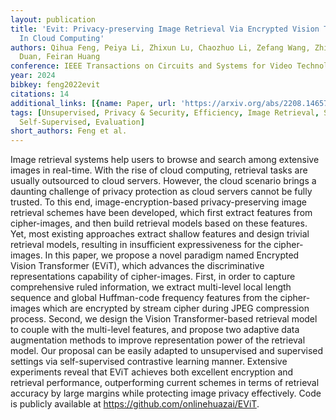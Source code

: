 ```yaml
---
layout: publication
title: 'Evit: Privacy-preserving Image Retrieval Via Encrypted Vision Transformer
  In Cloud Computing'
authors: Qihua Feng, Peiya Li, Zhixun Lu, Chaozhuo Li, Zefang Wang, Zhiquan Liu, Chunhui
  Duan, Feiran Huang
conference: IEEE Transactions on Circuits and Systems for Video Technology
year: 2024
bibkey: feng2022evit
citations: 14
additional_links: [{name: Paper, url: 'https://arxiv.org/abs/2208.14657'}]
tags: [Unsupervised, Privacy & Security, Efficiency, Image Retrieval, Supervised,
  Self-Supervised, Evaluation]
short_authors: Feng et al.
---
```

Image retrieval systems help users to browse and search among extensive
images in real-time. With the rise of cloud computing, retrieval tasks are
usually outsourced to cloud servers. However, the cloud scenario brings a
daunting challenge of privacy protection as cloud servers cannot be fully
trusted. To this end, image-encryption-based privacy-preserving image retrieval
schemes have been developed, which first extract features from cipher-images,
and then build retrieval models based on these features. Yet, most existing
approaches extract shallow features and design trivial retrieval models,
resulting in insufficient expressiveness for the cipher-images. In this paper,
we propose a novel paradigm named Encrypted Vision Transformer (EViT), which
advances the discriminative representations capability of cipher-images. First,
in order to capture comprehensive ruled information, we extract multi-level
local length sequence and global Huffman-code frequency features from the
cipher-images which are encrypted by stream cipher during JPEG compression
process. Second, we design the Vision Transformer-based retrieval model to
couple with the multi-level features, and propose two adaptive data
augmentation methods to improve representation power of the retrieval model.
Our proposal can be easily adapted to unsupervised and supervised settings via
self-supervised contrastive learning manner. Extensive experiments reveal that
EViT achieves both excellent encryption and retrieval performance,
outperforming current schemes in terms of retrieval accuracy by large margins
while protecting image privacy effectively. Code is publicly available at
https://github.com/onlinehuazai/EViT.